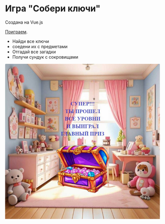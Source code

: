 # Игра "Собери ключи"

Создана на Vue.js



 [Поиграем](https://keysgame.netlify.app/).
 
* Найди все ключи
* соедени их с предметами
* Отгадай все загадки
* Получи сундук с сокровищами
 

![key-game](https://github.com/dianaveselkina/keys-game/blob/master/key-game.jpg)

